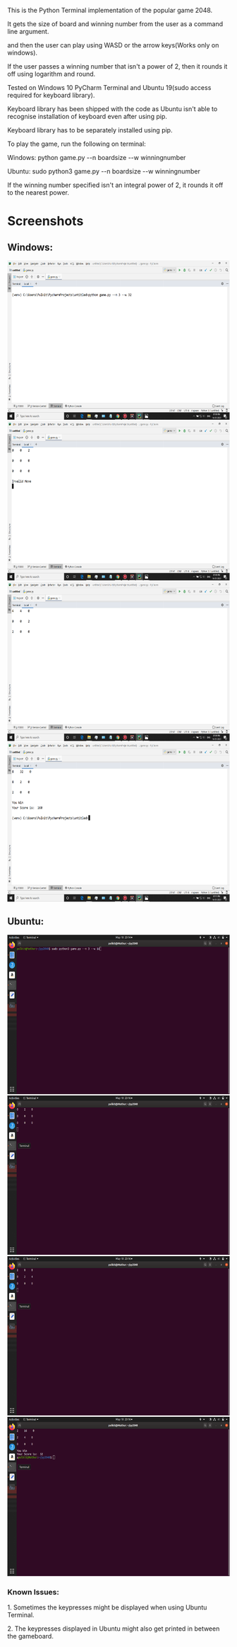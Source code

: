 <HTML>
    <p>This is the Python Terminal implementation of the popular game 2048.</p>
    <p>It gets the size of board and winning number from the user as a command line argument. </p>
    <p>and then the user can play using WASD or the arrow keys(Works only on windows).</p>
    <p>If the user passes a winning number that isn't a power of 2, then it rounds it off using logarithm and round.</p>
    <p>Tested on Windows 10 PyCharm Terminal and Ubuntu 19(sudo access required for keyboard library).</p>
    <p>Keyboard library has been shipped with the code as Ubuntu isn't able to recognise installation of keyboard even after using pip.</p>
    <p>Keyboard library has to be separately installed using pip.</p>
    <p>To play the game, run the following on terminal:</p>
    <p>Windows: python game.py --n boardsize --w winningnumber</p>
    <p>Ubuntu: sudo python3 game.py --n boardsize --w winningnumber</p>
    <p>If the winning number specified isn't an integral power of 2, it rounds it off to the nearest power.</p>
    <h1>Screenshots</h1>
    <h2>Windows:</h2>
    <img src="ss1.png" width="640" height="360" alt="Screenshot">
    <img src="ss2.png" width="640" height="360" alt="Screenshot">
    <img src="ss3.png" width="640" height="360" alt="Screenshot">
    <img src="ss4.png" width="640" height="360" alt="Screenshot">
    <h2>Ubuntu:</h2>
    <img src="ssl1.png" width="640" height="360" alt="Screenshot">
    <img src="ssl2.png" width="640" height="360" alt="Screenshot">
    <img src="ssl3.png" width="640" height="360" alt="Screenshot">
    <img src="ssl4.png" width="640" height="360" alt="Screenshot">
    <h3>Known Issues:</h3>
<p>1. Sometimes the keypresses might be displayed when using Ubuntu Terminal.</p>
<p>2. The keypresses displayed in Ubuntu might also get printed in between the gameboard.</p>
</HTML>